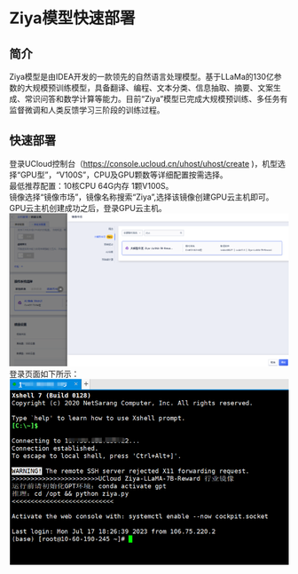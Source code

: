 # Ziya模型快速部署

## 简介
Ziya模型是由IDEA开发的一款领先的自然语言处理模型。基于LLaMa的130亿参数的大规模预训练模型，具备翻译、编程、文本分类、信息抽取、摘要、文案生成、常识问答和数学计算等能力。目前“Ziya”模型已完成大规模预训练、多任务有监督微调和人类反馈学习三阶段的训练过程。

## 快速部署
登录UCloud控制台（https://console.ucloud.cn/uhost/uhost/create )，机型选择“GPU型”，“V100S”，CPU及GPU颗数等详细配置按需选择。</br>
最低推荐配置：10核CPU 64G内存 1颗V100S。</br>
镜像选择“镜像市场”，镜像名称搜索“Ziya”,选择该镜像创建GPU云主机即可。</br>
GPU云主机创建成功之后，登录GPU云主机。</br>
![image](/images/practice/Ziya01.png)</br>
登录页面如下所示：</br>
![image](/images/practice/Ziya02.png)</br>



